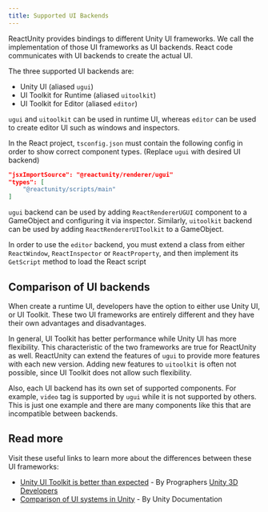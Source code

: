 ```yaml
---
title: Supported UI Backends
---
```


ReactUnity provides bindings to different Unity UI frameworks. We call the implementation of those UI frameworks as UI backends. React code communicates with UI backends to create the actual UI.

The three supported UI backends are:

- Unity UI (aliased `ugui`)
- UI Toolkit for Runtime (aliased `uitoolkit`)
- UI Toolkit for Editor (aliased `editor`)

`ugui` and `uitoolkit` can be used in runtime UI, whereas `editor` can be used to create editor UI such as windows and inspectors.

In the React project, `tsconfig.json` must contain the following config in order to show correct component types. (Replace `ugui` with desired UI backend)

```json
"jsxImportSource": "@reactunity/renderer/ugui"
"types": [
    "@reactunity/scripts/main"
]
```

`ugui` backend can be used by adding `ReactRendererUGUI` component to a GameObject and configuring it via inspector. Similarly, `uitoolkit` backend can be used by adding `ReactRendererUIToolkit` to a GameObject.

In order to use the `editor` backend, you must extend a class from either `ReactWindow`, `ReactInspector` or `ReactProperty`, and then implement its `GetScript` method to load the React script

## Comparison of UI backends

When create a runtime UI, developers have the option to either use Unity UI, or UI Toolkit. These two UI frameworks are entirely different and they have their own advantages and disadvantages.

In general, UI Toolkit has better performance while Unity UI has more flexibility. This characteristic of the two frameworks are true for ReactUnity as well. ReactUnity can extend the features of `ugui` to provide more features with each new version. Adding new features to `uitoolkit` is often not possible, since UI Toolkit does not allow such flexibility.

Also, each UI backend has its own set of supported components. For example, `video` tag is supported by `ugui` while it is not supported by others. This is just one example and there are many components like this that are incompatible between backends.

## Read more

Visit these useful links to learn more about the differences between these UI frameworks:

- [Unity UI Toolkit is better than expected](https://prographers.com/blog/unity-ui-toolkit-is-better-than-expected) - By Prographers [Unity 3D Developers](https://prographers.com/blog/unity-ui-toolkit-is-better-than-expected)
- [Comparison of UI systems in Unity](https://docs.unity3d.com/2023.1/Documentation/Manual/UI-system-compare.html) - By Unity Documentation
